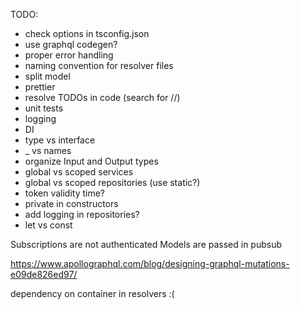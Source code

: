 TODO:
* check options in tsconfig.json
* use graphql codegen?
* proper error handling
* naming convention for resolver files
* split model
* prettier
* resolve TODOs in code (search for //)
* unit tests
* logging
* DI
* type vs interface
* _ vs names
* organize Input and Output types
* global vs scoped services
* global vs scoped repositories (use static?)
* token validity time?
* private in constructors
* add logging in repositories?
* let vs const

Subscriptions are not authenticated
Models are passed in pubsub

https://www.apollographql.com/blog/designing-graphql-mutations-e09de826ed97/

dependency on container in resolvers :(
